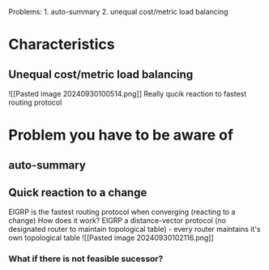 Problems:
	1. auto-summary
	2. unequal cost/metric load balancing

# Characteristics
## Unequal cost/metric load balancing 
![[Pasted image 20240930100514.png]]
Really qucik reaction to 
fastest routing protocol  

# Problem you have to be aware of
## auto-summary

## Quick reaction to a change
EIGRP is the fastest routing protocol when converging (reacting to a change) 
How does it work?
	EIGRP a distance-vector protocol (no designated router to maintain topological table) - every router maintains it's own topological table
![[Pasted image 20240930102116.png]]
### What if there is not feasible sucessor?

